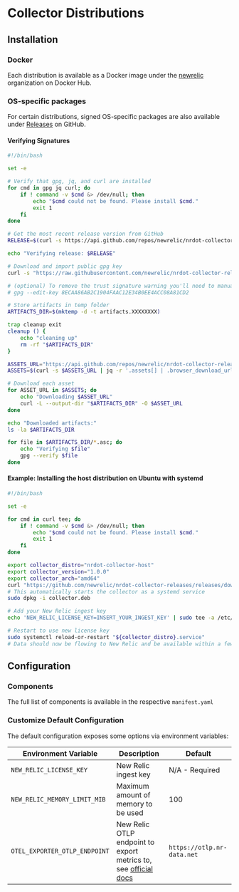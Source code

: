 # Collector Distributions

## Installation

### Docker

Each distribution is available as a Docker image under the [newrelic](https://hub.docker.com/u/newrelic?page=1&search=nrdot-collector) organization on Docker Hub.

### OS-specific packages
For certain distributions, signed OS-specific packages are also available under [Releases](https://github.com/newrelic/opentelemetry-collector-releases/releases) on GitHub.

#### Verifying Signatures

```bash
#!/bin/bash

set -e

# Verify that gpg, jq, and curl are installed
for cmd in gpg jq curl; do
    if ! command -v $cmd &> /dev/null; then
        echo "$cmd could not be found. Please install $cmd."
        exit 1
    fi
done

# Get the most recent release version from GitHub
RELEASE=$(curl -s https://api.github.com/repos/newrelic/nrdot-collector-releases/releases/latest | jq -r '.tag_name')

echo "Verifying release: $RELEASE"

# Download and import public gpg key
curl -s "https://raw.githubusercontent.com/newrelic/nrdot-collector-releases/refs/tags/${RELEASE}/nrdot.gpg" | gpg --import

# (optional) To remove the trust signature warning you'll need to manually trust the key
# gpg --edit-key 8ECAA86AB2C1904FAAC12E34B0EE4ACC08A81CD2

# Store artifacts in temp folder
ARTIFACTS_DIR=$(mktemp -d -t artifacts.XXXXXXXX)

trap cleanup exit
cleanup () {
    echo "cleaning up"
    rm -rf "$ARTIFACTS_DIR"
}

ASSETS_URL="https://api.github.com/repos/newrelic/nrdot-collector-releases/releases/tags/${RELEASE}"
ASSETS=$(curl -s $ASSETS_URL | jq -r '.assets[] | .browser_download_url')

# Download each asset
for ASSET_URL in $ASSETS; do
    echo "Downloading $ASSET_URL"
    curl -L --output-dir "$ARTIFACTS_DIR" -O $ASSET_URL
done

echo "Downloaded artifacts:"
ls -la $ARTIFACTS_DIR

for file in $ARTIFACTS_DIR/*.asc; do
    echo "Verifying $file"
    gpg --verify $file
done
```

#### Example: Installing the host distribution on Ubuntu with systemd
```bash
#!/bin/bash

set -e

for cmd in curl tee; do
    if ! command -v $cmd &> /dev/null; then
        echo "$cmd could not be found. Please install $cmd."
        exit 1
    fi
done

export collector_distro="nrdot-collector-host"
export collector_version="1.0.0"
export collector_arch="amd64"
curl "https://github.com/newrelic/nrdot-collector-releases/releases/download/${collector_version}/${collector_distro}_${collector_version}_linux_${collector_arch}.deb" --location --output collector.deb
# This automatically starts the collector as a systemd service
sudo dpkg -i collector.deb

# Add your New Relic ingest key
echo 'NEW_RELIC_LICENSE_KEY=INSERT_YOUR_INGEST_KEY' | sudo tee -a /etc/${collector_distro}/${collector_distro}.conf > /dev/null

# Restart to use new license key
sudo systemctl reload-or-restart "${collector_distro}.service"
# Data should now be flowing to New Relic and be available within a few minutes
```

## Configuration

### Components

The full list of components is available in the respective `manifest.yaml`

### Customize Default Configuration

The default configuration exposes some options via environment variables:

| Environment Variable | Description | Default |
|---|---|---|
| `NEW_RELIC_LICENSE_KEY` | New Relic ingest key | N/A - Required |
| `NEW_RELIC_MEMORY_LIMIT_MIB` | Maximum amount of memory to be used | 100 |
| `OTEL_EXPORTER_OTLP_ENDPOINT` | New Relic OTLP endpoint to export metrics to, see [official docs](https://docs.newrelic.com/docs/opentelemetry/best-practices/opentelemetry-otlp/) | `https://otlp.nr-data.net` |

